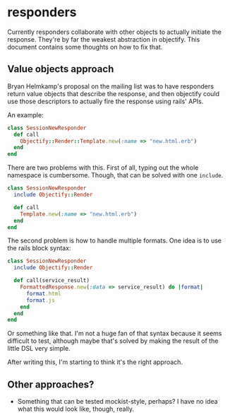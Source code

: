 # responders

Currently responders collaborate with other objects to actually initiate the response. They're by far the weakest abstraction in objectify. This document contains some thoughts on how to fix that.

## Value objects approach

Bryan Helmkamp's proposal on the mailing list was to have responders return value objects that describe the response, and then objectify could use those descriptors to actually fire the response using rails' APIs.

An example:

```ruby
class SessionNewResponder
  def call
    Objectify::Render::Template.new(:name => "new.html.erb")
  end
end
```

There are two problems with this. First of all, typing out the whole namespace is cumbersome. Though, that can be solved with one `include`.

```ruby
class SessionNewResponder
  include Objectify::Render

  def call
    Template.new(:name => "new.html.erb")
  end
end
```

The second problem is how to handle multiple formats. One idea is to use the rails block syntax:

```ruby
class SessionNewResponder
  include Objectify::Render

  def call(service_result)
    FormattedResponse.new(:data => service_result) do |format|
      format.html
      format.js
    end
  end
end
```

Or something like that. I'm not a huge fan of that syntax because it seems difficult to test, although maybe that's solved by making the result of the little DSL very simple.

After writing this, I'm starting to think it's the right approach.

## Other approaches?

* Something that can be tested mockist-style, perhaps? I have no idea what this would look like, though, really.
